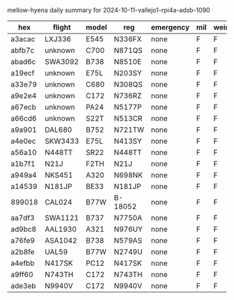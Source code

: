 mellow-hyena daily summary for 2024-10-11-vallejo1-rpi4a-adsb-1090

|hex|flight|model|reg|emergency|mil|weirdo|
|--|--|--|--|--|--|--|
|a3acac|LXJ336|E545|N336FX|none|F|F|
|abfb7c|unknown|C700|N871QS|none|F|F|
|abad6c|SWA3092|B738|N8510E|none|F|F|
|a19ecf|unknown|E75L|N203SY|none|F|F|
|a33e79|unknown|C680|N308QS|none|F|F|
|a9e2e4|unknown|C172|N736RZ|none|F|F|
|a67ecb|unknown|PA24|N5177P|none|F|F|
|a66cd6|unknown|S22T|N513CR|none|F|F|
|a9a901|DAL680|B752|N721TW|none|F|F|
|a4e0ec|SKW3433|E75L|N413SY|none|F|F|
|a56a10|N448TT|SR22|N448TT|none|F|F|
|a1b7f1|N21J|F2TH|N21J|none|F|F|
|a949a4|NKS451|A320|N698NK|none|F|F|
|a14539|N181JP|BE33|N181JP|none|F|F|
|899018|CAL024|B77W|B-18052|none|F|F|
|aa7df3|SWA1121|B737|N7750A|none|F|F|
|ad9bc8|AAL1930|A321|N976UY|none|F|F|
|a76fe9|ASA1042|B738|N579AS|none|F|F|
|a2b8fe|UAL59|B77W|N2749U|none|F|F|
|a4efbb|N417SK|PC12|N417SK|none|F|F|
|a9ff60|N743TH|C172|N743TH|none|F|F|
|ade3eb|N9940V|C172|N9940V|none|F|F|
